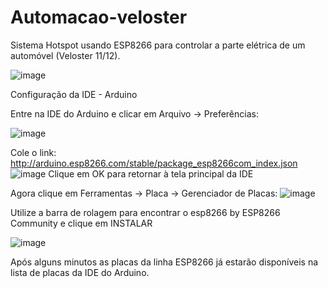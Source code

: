 # Automacao-veloster
Sistema Hotspot usando ESP8266 para controlar a parte elétrica de um automóvel (Veloster 11/12).

![image](https://user-images.githubusercontent.com/28707053/72835830-32850600-3c6a-11ea-8d4d-d21995067ead.png)

Configuração da IDE - Arduino

Entre na IDE do Arduino e clicar em Arquivo -> Preferências:

![image](https://user-images.githubusercontent.com/28707053/72834815-57787980-3c68-11ea-8d2b-200a33543907.png)


Cole o link: http://arduino.esp8266.com/stable/package_esp8266com_index.json
![image](https://user-images.githubusercontent.com/28707053/72834835-5f381e00-3c68-11ea-9f71-2d16339cdebf.png)
Clique em OK para retornar à tela principal da IDE

Agora clique em Ferramentas -> Placa -> Gerenciador de Placas:
![image](https://user-images.githubusercontent.com/28707053/72834846-65c69580-3c68-11ea-8f63-52d0b5791dbb.png)

Utilize a barra de rolagem para encontrar o esp8266 by ESP8266 Community e clique em INSTALAR

![image](https://user-images.githubusercontent.com/28707053/72834855-6c550d00-3c68-11ea-8261-8ae6a272e43f.png)

Após alguns minutos as placas da linha ESP8266 já estarão disponíveis na lista de placas da IDE do Arduino.

